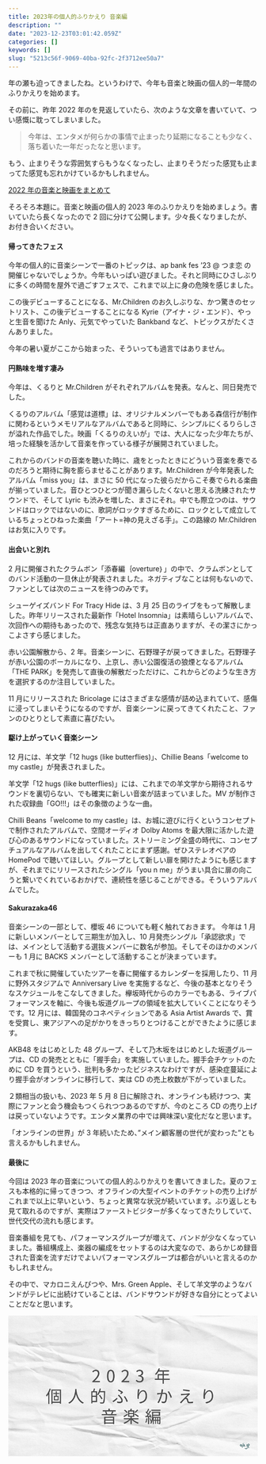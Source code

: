 ```yaml
---
title: 2023年の個人的ふりかえり 音楽編
description: ""
date: "2023-12-23T03:01:42.059Z"
categories: []
keywords: []
slug: "5213c56f-9069-40ba-92fc-2f3712ee50a7"
---
```


年の瀬も迫ってきましたね。というわけで、今年も音楽と映画の個人的一年間のふりかえりを始めます。

その前に、昨年 2022 年のを見返していたら、次のような文章を書いていて、つい感慨に耽ってしまいました。

> 今年は、エンタメが何らかの事情で止まったり延期になることも少なく、落ち着いた一年だったなと思います。

もう、止まりそうな雰囲気すらもうなくなったし、止まりそうだった感覚も止まってた感覚も忘れかけているかもしれません。

[2022 年の音楽と映画をまとめて](/posts/c7d39248-adee-4879-bf60-bbd19fa6c993/)

そろそろ本題に。音楽と映画の個人的 2023 年のふりかえりを始めましょう。書いていたら長くなったので 2 回に分けて公開します。少々長くなりましたが、お付き合いください。

#### 帰ってきたフェス

今年の個人的に音楽シーンで一番のトピックは、ap bank fes ’23 @ つま恋 の開催じゃないでしょうか。今年もいっぱい遊びました。それと同時にひさしぶりに多くの時間を屋外で過ごすフェスで、これまで以上に身の危険を感じました。

この後デビューすることになる、Mr.Children のお久しぶりな、かつ驚きのセットリスト、この後デビューすることになる Kyrie（アイナ・ジ・エンド）、やっと生音を聞けた Anly、元気でやっていた Bankband など、トピックスがたくさんありました。

今年の暑い夏がここから始まった、そういっても過言ではありません。

#### 円熟味を増す凄み

今年は、くるりと Mr.Children がそれぞれアルバムを発表。なんと、同日発売でした。

くるりのアルバム「感覚は道標」は、オリジナルメンバーでもある森信行が制作に関わるというメモリアルなアルバムであると同時に、シンプルにくるりらしさが溢れた作品でした。映画「くるりのえいが」では、大人になった少年たちが、培った経験を活かして音楽を作っている様子が展開されていました。

これからのバンドの音楽を聴いた時に、歳をとったときにどういう音楽を奏でるのだろうと期待に胸を膨らませることがあります。Mr.Children が今年発表したアルバム「miss you」は、まさに 50 代になった彼らだからこそ奏でられる楽曲が揃っていました。音ひとつひとつが聞き漏らしたくないと思える洗練されたサウンドで、そして Lyric も渋みを増した、まさにそれ。中でも際立つのは、サウンドはロックではないのに、歌詞がロックすぎるために、ロックとして成立しているちょっとひねった楽曲「アート=神の見えざる手」。この路線の Mr.Children はお気に入りです。

#### 出会いと別れ

2 月に開催されたクラムボン「添春編｛overture｝」の中で、クラムボンとしてのバンド活動の一旦休止が発表されました。ネガティブなことは何もないので、ファンとしては次のニュースを待つのみです。

シューゲイズバンド For Tracy Hide は、3 月 25 日のライブをもって解散しました。昨年リリースされた最新作「Hotel Insomnia」は素晴らしいアルバムで、次回作への期待もあったので、残念な気持ちは正直ありますが、その潔さにかっこよさすら感じました。

赤い公園解散から、2 年。音楽シーンに、石野理子が戻ってきました。石野理子が赤い公園のボーカルになり、上京し、赤い公園復活の狼煙となるアルバム「THE PARK」を発売して直後の解散だっただけに、これからどのような生き方を選択するのか注目していました。

11 月にリリースされた Bricolage にはさまざまな感情が詰め込まれていて、感傷に浸ってしまいそうになるのですが、音楽シーンに戻ってきてくれたこと、ファンのひとりとして素直に喜びたい。

#### 駆け上がっていく音楽シーン

12 月には、羊文学「12 hugs (like butterflies)」、Chillie Beans「welcome to my castle」が発表されました。

羊文学「12 hugs (like butterflies)」には、これまでの羊文学から期待されるサウンドを裏切らない、でも確実に新しい音楽が詰まっていました。MV が制作された収録曲「GO!!!」はその象徴のような一曲。

Chilli Beans「welcome to my castle」は、お城に遊びに行くというコンセプトで制作されたアルバムで、空間オーディオ Dolby Atoms を最大限に活かした遊び心のあるサウンドになっていました。ストリーミング全盛の時代に、コンセプチュアルなアルバムを出してくれたことにまず感謝。ぜひステレオペアの HomePod で聴いてほしい。グループとして新しい扉を開けたようにも感じますが、それまでにリリースされたシングル「you n me」がうまい具合に扉の向こうと繋いでくれているおかげで、連続性を感じることができる。そういうアルバムでした。

#### Sakurazaka46

音楽シーンの一部として、櫻坂 46 についても軽く触れておきます。 今年は 1 月に新しいメンバーとして三期生が加入し、10 月発売シングル「承認欲求」では、メインとして活動する選抜メンバーに数名が参加。そしてそのほかのメンバーも 1 月に BACKS メンバーとして活動することが決まっています。

これまで秋に開催していたツアーを春に開催するカレンダーを採用したり、11 月に野外スタジアムで Anniversary Live を実施するなど、今後の基本となりそうなスケジュールをこなしてきました。欅坂時代からのカラーでもある、ライブパフォーマンスを軸に、今後も坂道グループの領域を拡大していくことになりそうです。12 月には、韓国発のコネペティションである Asia Artist Awards で、賞を受賞し、東アジアへの足がかりをきっちりとつけることができたように感じます。

AKB48 をはじめとした 48 グループ、そして乃木坂をはじめとした坂道グループは、CD の発売とともに「握手会」を実施していました。握手会チケットのために CD を買うという、批判も多かったビジネスなわけですが、感染症蔓延により握手会がオンラインに移行して、実は CD の売上枚数が下がっていました。

２類相当の扱いも、2023 年 5 月 8 日に解除され、オンラインも続けつつ、実際にファンと会う機会もつくられつつあるのですが、今のところ CD の売り上げは戻っていないようです。エンタメ業界の中では興味深い変化だなと思います。

「オンラインの世界」が 3 年続いたため、”メイン顧客層の世代が変わった”とも言えるかもしれません。

#### 最後に

今回は 2023 年の音楽についての個人的ふりかえりを書いてきました。夏のフェスも本格的に帰ってきつつ、オフラインの大型イベントのチケットの売り上げがこれまで以上に早いという、ちょっと異常な状況が続いています。ぶり返しとも見て取れるのですが、実際はファーストビジターが多くなってきたりしていて、世代交代の流れも感じます。

音楽番組を見ても、パフォーマンスグループが増えて、バンドが少なくなっていました。番組構成上、楽器の編成をセットするのは大変なので、あらかじめ録音された音楽を流すだけでよいパフォーマンスグループは都合がいいと言えるのかもしれません。

その中で、マカロニえんぴつや、Mrs. Green Apple、そして羊文学のようなバンドがテレビに出続けていることは、バンドサウンドが好きな自分にとってよいことだなと思います。

![](1__bwtDOTAqshJPoOjP834WzA.png)
